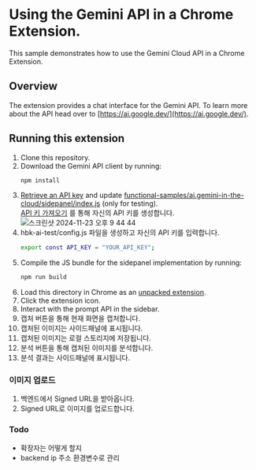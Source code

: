 # Using the Gemini API in a Chrome Extension.

This sample demonstrates how to use the Gemini Cloud API in a Chrome Extension.

## Overview

The extension provides a chat interface for the Gemini API. To learn more about the API head over to [https://ai.google.dev/](https://ai.google.dev/).

## Running this extension

1. Clone this repository.
2. Download the Gemini API client by running:
   ```sh
   npm install
   ```
3. [Retrieve an API key](https://ai.google.dev/gemini-api/docs/api-key) and update [functional-samples/ai.gemini-in-the-cloud/sidepanel/index.js](functional-samples/ai.gemini-in-the-cloud/sidepanel/index.js) (only for testing).    
   [API 키 가져오기](https://aistudio.google.com/app/apikey?hl=ko) 를 통해 자신의 API 키를 생성합니다.
   ![스크린샷 2024-11-23 오후 9 44 44](https://github.com/user-attachments/assets/3d5ffad1-0dbb-49b1-94a9-925c162d9629)
4. hbk-ai-test/config.js 파일을 생성하고 자신의 API 키를 입력합니다.
   ```sh
   export const API_KEY = "YOUR_API_KEY";
   ```
5. Compile the JS bundle for the sidepanel implementation by running:
   ```sh
   npm run build
   ```
6. Load this directory in Chrome as an [unpacked extension](https://developer.chrome.com/docs/extensions/mv3/getstarted/development-basics/#load-unpacked).
7. Click the extension icon.
8. Interact with the prompt API in the sidebar.
9. 캡처 버튼을 통해 현재 화면을 캡처합니다.
10. 캡처된 이미지는 사이드패널에 표시됩니다.
11. 캡처된 이미지는 로컬 스토리지에 저장됩니다.
12. 분석 버튼을 통해 캡처된 이미지를 분석합니다.
13. 분석 결과는 사이드패널에 표시됩니다.

### 이미지 업로드
1. 백엔드에서 Signed URL을 받아옵니다.
2. Signed URL로 이미지를 업로드합니다.

### Todo
- 확장자는 어떻게 할지
- backend ip 주소 환경변수로 관리